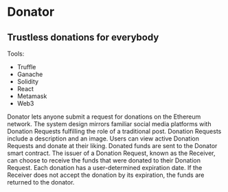 # Donator
## Trustless donations for everybody

Tools:

- Truffle
- Ganache
- Solidity
- React
- Metamask
- Web3

Donator lets anyone submit a request for donations on the Ethereum network. The system design mirrors familiar social media platforms with Donation Requests fulfilling the role of a traditional post. 
Donation Requests include a description and an image. Users can view active Donation Requests and donate at their liking. Donated funds are sent to the Donator smart contract.
The issuer of a Donation Request, known as the Receiver, can choose to receive the funds that were donated to their Donation Request.
Each donation has a user-determined expiration date. If the Receiver does not accept the donation by its expiration, the funds are returned to the donator.

